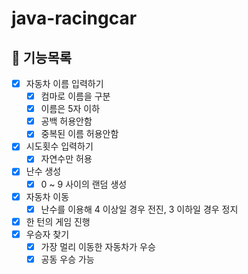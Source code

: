 # java-racingcar

## 🚀 기능목록
* [x] 자동차 이름 입력하기
  * [x] 컴마로 이름을 구분
  * [x] 이름은 5자 이하
  * [x] 공백 허용안함
  * [x] 중복된 이름 허용안함
* [x] 시도횟수 입력하기
  * [x] 자연수만 허용
* [x] 난수 생성
  * [x] 0 ~ 9 사이의 랜덤  생성
* [x] 자동차 이동
  * [x] 난수를 이용해 4 이상일 경우 전진, 3 이하일 경우 정지
* [x] 한 턴의 게임 진행
* [x] 우승자 찾기
  * [x] 가장 멀리 이동한 자동차가 우승
  * [x] 공동 우승 가능
